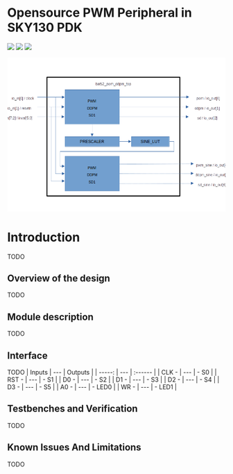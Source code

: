 # Opensource PWM Peripheral in SKY130 PDK

![](../../workflows/gds/badge.svg) ![](../../workflows/docs/badge.svg) ![](../../workflows/wokwi_test/badge.svg)

<img src="https://github.com/bat52/tt03-ddpm-pwm/blob/main/doc/ddpm.png">

# Introduction

TODO

## Overview of the design

TODO

## Module description

TODO

## Interface

TODO
| Inputs    | --- | Outputs                   |
| -----:    | --- | :------                   |
| CLK -     | --- | - S0                   |
| RST -     | --- | - S1                   |
| D0 -      | --- | - S2                      |
| D1 -      | --- | - S3                      |
| D2 -      | --- | - S4                      |
| D3 -      | --- | - S5                      |
| A0 -      | --- | - LED0                      |
| WR -      | --- | - LED1                      |


## Testbenches and Verification

TODO

## Known Issues And Limitations

TODO
